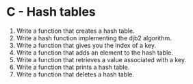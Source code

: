 # C - Hash tables
1. Write a function that creates a hash table.
2. Write a hash function implementing the djb2 algorithm.
3. Write a function that gives you the index of a key.
4. Write a function that adds an element to the hash table.
5. Write a function that retrieves a value associated with a key.
6. Write a function that prints a hash table.
7. Write a function that deletes a hash table.


